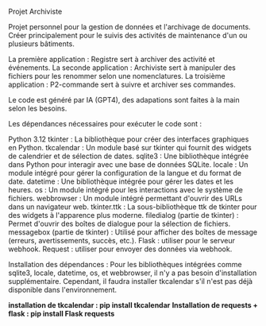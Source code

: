 Projet Archiviste

Projet personnel pour la gestion de données et l'archivage de documents.
Créer principalement pour le suivis des activités de maintenance d'un ou plusieurs bâtiments.

La première application : Registre sert à archiver des activité et événements.
La seconde application : Archiviste sert à manipuler des fichiers pour les renommer selon une nomenclatures.
La troisième application : P2-commande sert à suivre et archiver ses commandes.

Le code est généré par IA (GPT4), des adapations sont faites à la main selon les besoins.

Les dépendances nécessaires pour exécuter le code sont :

Python 3.12
tkinter : La bibliothèque pour créer des interfaces graphiques en Python.
tkcalendar : Un module basé sur tkinter qui fournit des widgets de calendrier et de sélection de dates.
sqlite3 : Une bibliothèque intégrée dans Python pour interagir avec une base de données SQLite.
locale : Un module intégré pour gérer la configuration de la langue et du format de date.
datetime : Une bibliothèque intégrée pour gérer les dates et les heures.
os : Un module intégré pour les interactions avec le système de fichiers.
webbrowser : Un module intégré permettant d'ouvrir des URLs dans un navigateur web.
tkinter.ttk : La sous-bibliothèque ttk de tkinter pour des widgets à l'apparence plus moderne.
filedialog (partie de tkinter) : Permet d'ouvrir des boîtes de dialogue pour la sélection de fichiers.
messagebox (partie de tkinter) : Utilisé pour afficher des boîtes de message (erreurs, avertissements, succès, etc.).
Flask : utiliser pour le serveur webhook.
Request : utiliser pour envoyer des données via webhook.

Installation des dépendances :
Pour les bibliothèques intégrées comme sqlite3, locale, datetime, os, et webbrowser, il n'y a pas besoin d'installation supplémentaire. 
Cependant, il faudra installer tkcalendar s'il n'est pas déjà disponible dans l'environnement.

**installation de tkcalendar : pip install tkcalendar**
**Installation de requests + flask : pip install Flask requests**


